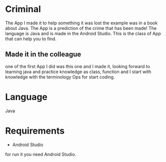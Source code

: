 # Criminal
The App I made it to help something it was lost the example was in a book about Java.
The App is a prediction of the crime that has been made!
The language is Java and is made in the Android Studio.
This is the class of App that can help you to find. 
## Made it in the colleague 
one of the first App I did was this one and I made it, looking forward to learning java and practice knowledge as class, function and I start with knowledge with the terminology Ops for start coding.

# Language 
Java 

# Requirements
* Android Studio 

for run it you need Android Studio.



